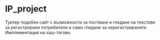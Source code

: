 # IP_project

Туитер подобен сайт с възможности за постване и гледане на текстове за регистрирани потребители и само гледане за нерегистрираните. Имплементация на хаш-тагове.

